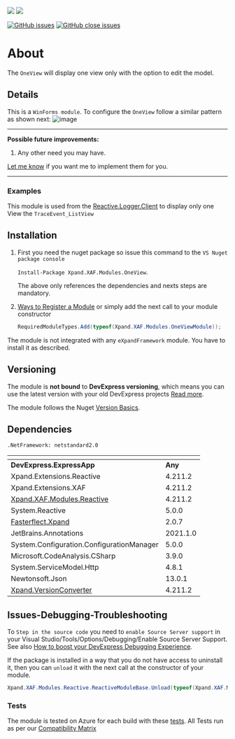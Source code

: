 ![](https://xpandshields.azurewebsites.net/nuget/v/Xpand.XAF.Modules.OneView.svg?&style=flat) ![](https://xpandshields.azurewebsites.net/nuget/dt/Xpand.XAF.Modules.OneView.svg?&style=flat)

[![GitHub issues](https://xpandshields.azurewebsites.net/github/issues/eXpandFramework/expand/OneView.svg)](https://github.com/eXpandFramework/eXpand/issues?utf8=%E2%9C%93&q=is%3Aissue+is%3Aopen+sort%3Aupdated-desc+label%3AReactive.XAF+label%3AOneView) [![GitHub close issues](https://xpandshields.azurewebsites.net/github/issues-closed/eXpandFramework/eXpand/OneView.svg)](https://github.com/eXpandFramework/eXpand/issues?utf8=%E2%9C%93&q=is%3Aissue+is%3Aclosed+sort%3Aupdated-desc+label%3AReactive.XAF+label%3AOneView)
# About 

The `OneView` will display one view only with the option to edit the model.

## Details
This is a `WinForms module`. To configure the `OneView` follow a similar pattern as shown next:
<twitter>
![image](https://user-images.githubusercontent.com/159464/64824645-57ce7d00-d5c3-11e9-9645-1f3e0a7b17af.png)
</twitter>

--- 

**Possible future improvements:**

1. Any other need you may have.

[Let me know](https://github.com/sponsors/apobekiaris) if you want me to implement them for you.

---

### Examples

This module is used from the [Reactive.Logger.Client](https://github.com/eXpandFramework/DevExpress.XAF/tree/master/src/Modules/Reactive.Logger.Client.Win) to display only one View the `TraceEvent_ListView`

## Installation 
1. First you need the nuget package so issue this command to the `VS Nuget package console` 

   `Install-Package Xpand.XAF.Modules.OneView`.

    The above only references the dependencies and nexts steps are mandatory.

2. [Ways to Register a Module](https://documentation.devexpress.com/eXpressAppFramework/118047/Concepts/Application-Solution-Components/Ways-to-Register-a-Module)
or simply add the next call to your module constructor
    ```cs
    RequiredModuleTypes.Add(typeof(Xpand.XAF.Modules.OneViewModule));
    ```

The module is not integrated with any `eXpandFramework` module. You have to install it as described.

## Versioning
The module is **not bound** to **DevExpress versioning**, which means you can use the latest version with your old DevExpress projects [Read more](https://github.com/eXpandFramework/XAF/tree/master/tools/Xpand.VersionConverter).

The module follows the Nuget [Version Basics](https://docs.microsoft.com/en-us/nuget/reference/package-versioning#version-basics).
## Dependencies
`.NetFramework: netstandard2.0`

|<!-- -->|<!-- -->
|----|----
|**DevExpress.ExpressApp**|**Any**
|Xpand.Extensions.Reactive|4.211.2
 |Xpand.Extensions.XAF|4.211.2
 |[Xpand.XAF.Modules.Reactive](https://github.com/eXpandFramework/Reactive.XAF/tree/master/src/Modules/Xpand.XAF.Modules.Reactive)|4.211.2
 |System.Reactive|5.0.0
 |[Fasterflect.Xpand](https://github.com/eXpandFramework/Fasterflect)|2.0.7
 |JetBrains.Annotations|2021.1.0
 |System.Configuration.ConfigurationManager|5.0.0
 |Microsoft.CodeAnalysis.CSharp|3.9.0
 |System.ServiceModel.Http|4.8.1
 |Newtonsoft.Json|13.0.1
 |[Xpand.VersionConverter](https://github.com/eXpandFramework/Reactive.XAF/tree/master/tools/Xpand.VersionConverter)|4.211.2

## Issues-Debugging-Troubleshooting

To `Step in the source code` you need to `enable Source Server support` in your Visual Studio/Tools/Options/Debugging/Enable Source Server Support. See also [How to boost your DevExpress Debugging Experience](https://github.com/eXpandFramework/DevExpress.XAF/wiki/How-to-boost-your-DevExpress-Debugging-Experience#1-index-the-symbols-to-your-custom-devexpresss-installation-location).

If the package is installed in a way that you do not have access to uninstall it, then you can `unload` it with the next call at the constructor of your module.
```cs
Xpand.XAF.Modules.Reactive.ReactiveModuleBase.Unload(typeof(Xpand.XAF.Modules.OneView.OneViewModule))
```


### Tests
The module is tested on Azure for each build with these [tests](https://github.com/eXpandFramework/Packages/tree/master/src/Tests/Xpand.XAF.s.OneView.OneView). 
All Tests run as per our [Compatibility Matrix](https://github.com/eXpandFramework/DevExpress.XAF#compatibility-matrix)


